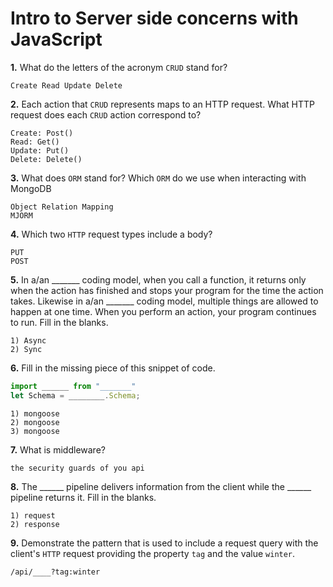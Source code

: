 # Intro to Server side concerns with JavaScript

**1.** What do the letters of the acronym `CRUD` stand for?
<!-- enter you answer in the space below -->
```
Create Read Update Delete
```
**2.** Each action that `CRUD` represents maps to an HTTP request. What HTTP request does each `CRUD` action correspond to?
<!-- enter you answer in the space below -->
```
Create: Post()
Read: Get()
Update: Put()
Delete: Delete()
```
**3.** What does `ORM` stand for? Which `ORM` do we use when interacting with MongoDB
<!-- enter you answer in the space below -->
```
Object Relation Mapping
MJORM
```
**4.** Which two `HTTP` request types include a body?
<!-- enter you answer in the space below -->
```
PUT
POST
```
**5.** In a/an _______ coding model, when you call a function, it returns only when the action has finished and stops your program for the time the action takes. Likewise in a/an _______ coding model, multiple things are allowed to happen at one time. When you perform an action, your program continues to run.  Fill in the blanks.
<!-- enter you answer in the space below -->
```
1) Async
2) Sync
```

**6.** Fill in the missing piece of this snippet of code.
```js
import ______ from "_______"
let Schema = ________.Schema;
```
<!-- enter you answer in the space below -->
```
1) mongoose
2) mongoose
3) mongoose
```
**7.** What is middleware?
<!-- enter you answer in the space below -->
```
the security guards of you api
```
**8.** The ______ pipeline delivers information from the client while the ______ pipeline returns it. Fill in the blanks. 
<!-- enter you answer in the space below -->
```
1) request
2) response
```
**9.** 
Demonstrate the pattern that is used to include a request query with the client's `HTTP` request providing the property `tag` and the value `winter`.
<!-- enter you answer in the space below -->
```
/api/____?tag:winter
```